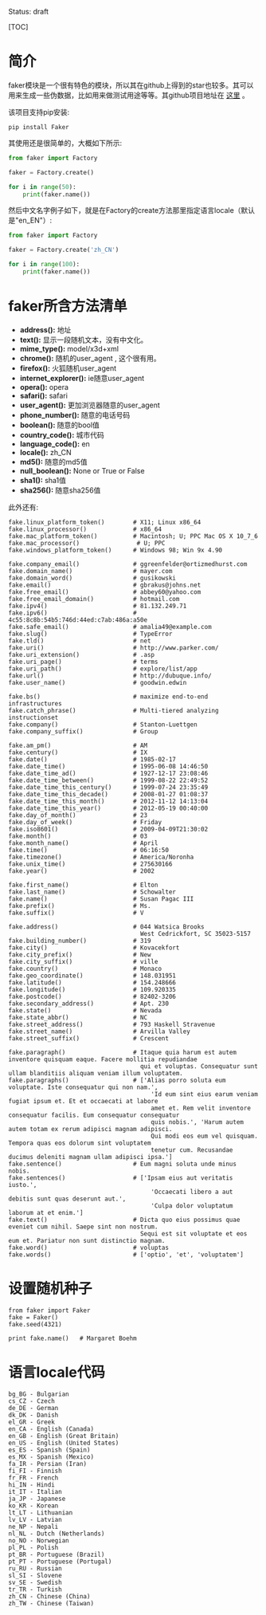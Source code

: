 Status: draft



[TOC]


# 简介

faker模块是一个很有特色的模块，所以其在github上得到的star也较多。其可以用来生成一些伪数据，比如用来做测试用途等等。其github项目地址在 [这里](https://github.com/joke2k/faker) 。

该项目支持pip安装:

    pip install Faker

其使用还是很简单的，大概如下所示:

```python
from faker import Factory

faker = Factory.create()

for i in range(50):
    print(faker.name())
```

然后中文名字例子如下，就是在Factory的create方法那里指定语言locale（默认是"en\_EN"）:

```python
from faker import Factory

faker = Factory.create('zh_CN')

for i in range(100):
    print(faker.name())
```

# faker所含方法清单

-   **address():** 地址
-   **text():** 显示一段随机文本，没有中文化。
-   **mime\_type():** model/x3d+xml
-   **chrome():** 随机的user\_agent , 这个很有用。
-   **firefox():** 火狐随机user\_agent
-   **internet\_explorer():** ie随意user\_agent
-   **opera():** opera
-   **safari():** safari
-   **user\_agent():** 更加浏览器随意的user\_agent
-   **phone\_number():** 随意的电话号码
-   **boolean():** 随意的bool值
-   **country\_code():** 城市代码
-   **language\_code():** en
-   **locale():** zh\_CN
-   **md5():** 随意的md5值
-   **null\_boolean():** None or True or False
-   **sha1():** sha1值
-   **sha256():** 随意sha256值

此外还有:

    fake.linux_platform_token()        # X11; Linux x86_64
    fake.linux_processor()             # x86_64
    fake.mac_platform_token()          # Macintosh; U; PPC Mac OS X 10_7_6
    fake.mac_processor()                # U; PPC
    fake.windows_platform_token()      # Windows 98; Win 9x 4.90
    
    fake.company_email()               # ggreenfelder@ortizmedhurst.com
    fake.domain_name()                 # mayer.com
    fake.domain_word()                 # gusikowski
    fake.email()                       # gbrakus@johns.net
    fake.free_email()                  # abbey60@yahoo.com
    fake.free_email_domain()           # hotmail.com
    fake.ipv4()                        # 81.132.249.71
    fake.ipv6()                        # 4c55:8c8b:54b5:746d:44ed:c7ab:486a:a50e
    fake.safe_email()                  # amalia49@example.com
    fake.slug()                        # TypeError
    fake.tld()                         # net
    fake.uri()                         # http://www.parker.com/
    fake.uri_extension()               # .asp
    fake.uri_page()                    # terms
    fake.uri_path()                    # explore/list/app
    fake.url()                         # http://dubuque.info/
    fake.user_name()                   # goodwin.edwin
    
    fake.bs()                          # maximize end-to-end infrastructures
    fake.catch_phrase()                # Multi-tiered analyzing instructionset
    fake.company()                     # Stanton-Luettgen
    fake.company_suffix()              # Group
    
    fake.am_pm()                       # AM
    fake.century()                     # IX
    fake.date()                        # 1985-02-17
    fake.date_time()                   # 1995-06-08 14:46:50
    fake.date_time_ad()                # 1927-12-17 23:08:46
    fake.date_time_between()           # 1999-08-22 22:49:52
    fake.date_time_this_century()      # 1999-07-24 23:35:49
    fake.date_time_this_decade()       # 2008-01-27 01:08:37
    fake.date_time_this_month()        # 2012-11-12 14:13:04
    fake.date_time_this_year()         # 2012-05-19 00:40:00
    fake.day_of_month()                # 23
    fake.day_of_week()                 # Friday
    fake.iso8601()                     # 2009-04-09T21:30:02
    fake.month()                       # 03
    fake.month_name()                  # April
    fake.time()                        # 06:16:50
    fake.timezone()                    # America/Noronha
    fake.unix_time()                   # 275630166
    fake.year()                        # 2002
    
    fake.first_name()                  # Elton
    fake.last_name()                   # Schowalter
    fake.name()                        # Susan Pagac III
    fake.prefix()                      # Ms.
    fake.suffix()                      # V
    
    fake.address()                     # 044 Watsica Brooks
                                         West Cedrickfort, SC 35023-5157
    fake.building_number()             # 319
    fake.city()                        # Kovacekfort
    fake.city_prefix()                 # New
    fake.city_suffix()                 # ville
    fake.country()                     # Monaco
    fake.geo_coordinate()              # 148.031951
    fake.latitude()                    # 154.248666
    fake.longitude()                   # 109.920335
    fake.postcode()                    # 82402-3206
    fake.secondary_address()           # Apt. 230
    fake.state()                       # Nevada
    fake.state_abbr()                  # NC
    fake.street_address()              # 793 Haskell Stravenue
    fake.street_name()                 # Arvilla Valley
    fake.street_suffix()               # Crescent
    
    fake.paragraph()                   # Itaque quia harum est autem inventore quisquam eaque. Facere mollitia repudiandae
                                         qui et voluptas. Consequatur sunt ullam blanditiis aliquam veniam illum voluptatem.
    fake.paragraphs()                  # ['Alias porro soluta eum voluptate. Iste consequatur qui non nam.',
                                            'Id eum sint eius earum veniam fugiat ipsum et. Et et occaecati at labore
                                            amet et. Rem velit inventore consequatur facilis. Eum consequatur consequatur
                                            quis nobis.', 'Harum autem autem totam ex rerum adipisci magnam adipisci.
                                            Qui modi eos eum vel quisquam. Tempora quas eos dolorum sint voluptatem
                                            tenetur cum. Recusandae ducimus deleniti magnam ullam adipisci ipsa.']
    fake.sentence()                    # Eum magni soluta unde minus nobis.
    fake.sentences()                   # ['Ipsam eius aut veritatis iusto.',
                                            'Occaecati libero a aut debitis sunt quas deserunt aut.',
                                            'Culpa dolor voluptatum laborum at et enim.']
    fake.text()                        # Dicta quo eius possimus quae eveniet cum nihil. Saepe sint non nostrum.
                                         Sequi est sit voluptate et eos eum et. Pariatur non sunt distinctio magnam.
    fake.word()                        # voluptas
    fake.words()                       # ['optio', 'et', 'voluptatem']

# 设置随机种子

    from faker import Faker
    fake = Faker()
    fake.seed(4321)
    
    print fake.name()   # Margaret Boehm

# 语言locale代码

    bg_BG - Bulgarian
    cs_CZ - Czech
    de_DE - German
    dk_DK - Danish
    el_GR - Greek
    en_CA - English (Canada)
    en_GB - English (Great Britain)
    en_US - English (United States)
    es_ES - Spanish (Spain)
    es_MX - Spanish (Mexico)
    fa_IR - Persian (Iran)
    fi_FI - Finnish
    fr_FR - French
    hi_IN - Hindi
    it_IT - Italian
    ja_JP - Japanese
    ko_KR - Korean
    lt_LT - Lithuanian
    lv_LV - Latvian
    ne_NP - Nepali
    nl_NL - Dutch (Netherlands)
    no_NO - Norwegian
    pl_PL - Polish
    pt_BR - Portuguese (Brazil)
    pt_PT - Portuguese (Portugal)
    ru_RU - Russian
    sl_SI - Slovene
    sv_SE - Swedish
    tr_TR - Turkish
    zh_CN - Chinese (China)
    zh_TW - Chinese (Taiwan)